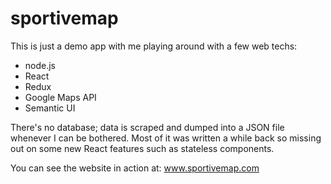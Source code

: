 # sportivemap

This is just a demo app with me playing around with a few web techs:

* node.js
* React
* Redux
* Google Maps API
* Semantic UI

There's no database; data is scraped and dumped into a JSON file whenever I can be bothered.  Most of it was written a while back so missing out on some new React features such as stateless components.

You can see the website in action at: www.sportivemap.com